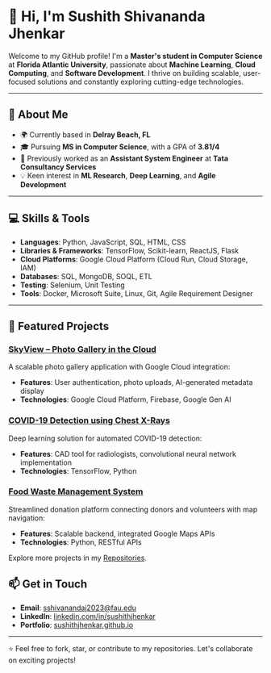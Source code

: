 # 👋 Hi, I'm Sushith Shivananda Jhenkar

Welcome to my GitHub profile! I'm a **Master's student in Computer Science** at **Florida Atlantic University**, passionate about **Machine Learning**, **Cloud Computing**, and **Software Development**. I thrive on building scalable, user-focused solutions and constantly exploring cutting-edge technologies.

---

## 🚀 About Me
- 🌍 Currently based in **Delray Beach, FL**  
- 🎓 Pursuing **MS in Computer Science**, with a GPA of **3.81/4**  
- 💼 Previously worked as an **Assistant System Engineer** at **Tata Consultancy Services**  
- 💡 Keen interest in **ML Research**, **Deep Learning**, and **Agile Development**  

---

## 💻 Skills & Tools
- **Languages**: Python, JavaScript, SQL, HTML, CSS
- **Libraries & Frameworks**: TensorFlow, Scikit-learn, ReactJS, Flask  
- **Cloud Platforms**: Google Cloud Platform (Cloud Run, Cloud Storage, IAM)  
- **Databases**: SQL, MongoDB, SOQL, ETL 
- **Testing**: Selenium, Unit Testing  
- **Tools**: Docker, Microsoft Suite, Linux, Git, Agile Requirement Designer 

---

## 🌟 Featured Projects
### [SkyView – Photo Gallery in the Cloud](https://github.com/SushithJhenkar/skyview-photo-gallery)
A scalable photo gallery application with Google Cloud integration:  
- **Features**: User authentication, photo uploads, AI-generated metadata display  
- **Technologies**: Google Cloud Platform, Firebase, Google Gen AI  

### [COVID-19 Detection using Chest X-Rays](https://github.com/SushithJhenkar/covid19-detection)
Deep learning solution for automated COVID-19 detection:  
- **Features**: CAD tool for radiologists, convolutional neural network implementation  
- **Technologies**: TensorFlow, Python  

### [Food Waste Management System](https://github.com/SushithJhenkar/food-waste-management)
Streamlined donation platform connecting donors and volunteers with map navigation:  
- **Features**: Scalable backend, integrated Google Maps APIs  
- **Technologies**: Python, RESTful APIs  

Explore more projects in my [Repositories](https://github.com/SushithJhenkar?tab=repositories).


## 📫 Get in Touch
- **Email**: sshivanandaj2023@fau.edu  
- **LinkedIn**: [linkedin.com/in/sushithjhenkar](https://linkedin.com/in/sushithjhenkar)  
- **Portfolio**: [sushithjhenkar.github.io](https://sushithjhenkar.github.io)  

---

⭐️ Feel free to fork, star, or contribute to my repositories. Let's collaborate on exciting projects!
